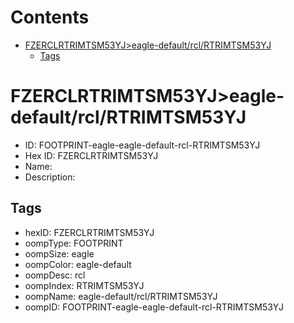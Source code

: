 



Contents
========

* [FZERCLRTRIMTSM53YJ>eagle-default/rcl/RTRIMTSM53YJ](#fzerclrtrimtsm53yjeagle-defaultrclrtrimtsm53yj)
	* [Tags](#tags)

# FZERCLRTRIMTSM53YJ>eagle-default/rcl/RTRIMTSM53YJ

- ID: FOOTPRINT-eagle-eagle-default-rcl-RTRIMTSM53YJ
- Hex ID: FZERCLRTRIMTSM53YJ
- Name: 
- Description: 

## Tags

- hexID: FZERCLRTRIMTSM53YJ
- oompType: FOOTPRINT
- oompSize: eagle
- oompColor: eagle-default
- oompDesc: rcl
- oompIndex: RTRIMTSM53YJ
- oompName: eagle-default/rcl/RTRIMTSM53YJ
- oompID: FOOTPRINT-eagle-eagle-default-rcl-RTRIMTSM53YJ
